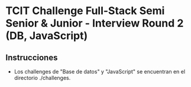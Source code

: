 # TCIT Challenge Full-Stack Semi Senior & Junior - Interview Round 2 (DB, JavaScript)

## Instrucciones

- Los challenges de "Base de datos" y "JavaScript" se encuentran en el directorio ./challenges.
